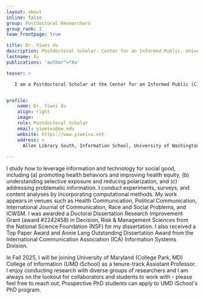 ```yaml
---
layout: about
inline: false
group: Postdoctoral Researchers
group_rank: 2
team_frontpage: true

title: Dr. Yiwei Xu
description: Postdoctoral Scholar. Center for an Informed Public, University of Washignton
lastname: Xu
publications: 'author^=*Xu'

teaser: >

   I am a Postdoctoral Scholar at the Center for an Informed Public (CIP) in the Information School at the University of Washington (Seattle, WA). I am also a Data Science Postdoctoral Fellow at the UW eScience Institute. I received my Ph.D. from the Department of Communication at Cornell University (Ithaca, NY).


profile:
    name: Dr. Yiwei Xu
    align: right
    image: 
    role: Postdoctoral Scholar
    email: yiweixu@uw.edu
    website: https://www.yiweixu.net 
    address: >
      Allen Library South, Information School, University of Washington, Seattle WA 98195
   
---
```


I study how to leverage information and technology for social good, including (a) promoting health behaviors and improving health equity, (b) understanding selective exposure and reducing polarization, and (c) addressing problematic information. I conduct experiments, surveys, and content analyses by incorporating computational methods. My work appears in venues such as Health Communication, Political Communication, International Journal of Communication, Race and Social Problems, and ICWSM. I was awarded a Doctoral Dissertation Research Improvement Grant (award #2242458) in Decision, Risk & Management Sciences from the National Science Foundation (NSF) for my dissertation. I also received a Top Paper Award and Annie Lang Outstanding Dissertation Award from the International Communication Association (ICA) Information Systems Division.

In Fall 2025, I will be joining University of Maryland (College Park, MD) College of Information (UMD iSchool) as a tenure-track Assistant Professor. I enjoy conducting research with diverse groups of researchers and I am always on the lookout for collaborators and students to work with - please feel free to reach out; Prospective PhD students can apply to UMD iSchool's PhD program.
